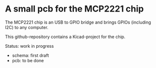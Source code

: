 A small pcb for the MCP2221 chip
================================

The MCP2221 chip is an USB to GPIO bridge and brings GPIOs (including I2C) to any computer.

This github-repository contains a Kicad-project for the chip.

Status: work in progress

  - schema: first draft
  - pcb: to be done
 
 